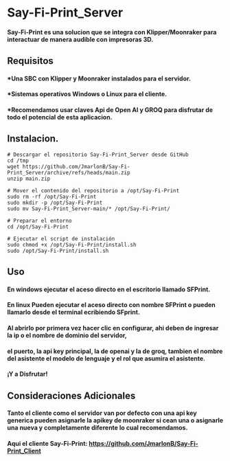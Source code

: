 # Say-Fi-Print_Server

#### Say-Fi-Print es una solucion que se integra con Klipper/Moonraker para interactuar de manera audible  con impresoras 3D.

## Requisitos
#### *Una SBC con Klipper y Moonraker instalados para el servidor.
#### *Sistemas operativos Windows o Linux para el cliente.
#### *Recomendamos usar claves Api de Open AI y GROQ para disfrutar de todo el potencial de esta aplicacion.


## Instalacion.

```shell
# Descargar el repositorio Say-Fi-Print_Server desde GitHub
cd /tmp
wget https://github.com/JmarlonB/Say-Fi-Print_Server/archive/refs/heads/main.zip
unzip main.zip

# Mover el contenido del repositorio a /opt/Say-Fi-Print
sudo rm -rf /opt/Say-Fi-Print
sudo mkdir -p /opt/Say-Fi-Print
sudo mv Say-Fi-Print_Server-main/* /opt/Say-Fi-Print/

# Preparar el entorno
cd /opt/Say-Fi-Print

# Ejecutar el script de instalación
sudo chmod +x /opt/Say-Fi-Print/install.sh
sudo /opt/Say-Fi-Print/install.sh
```

## Uso

#### En windows ejecutar el aceso directo en el escritorio llamado SFPrint.
#### En linux Pueden ejecutar el aceso directo con nombre SFPrint o pueden llamarlo desde el terminal ecribiendo SFprint.
#### Al abrirlo por primera vez hacer clic en configurar, ahi deben de ingresar la ip o el nombre de dominio del servidor, 
#### el puerto, la api key principal, la de openai y la de groq, tambien el nombre del asistente el modelo de lenguaje y el rol que asumira el asistente.
#### ¡Y a Disfrutar!

## Consideraciones Adicionales

#### Tanto el cliente como el servidor van por defecto con una api key generica pueden asignarle la apikey de moonraker si cean una o asignarle una nueva y completamente diferente lo cual recomendamos.
#### Aqui el cliente Say-Fi-Print: https://github.com/JmarlonB/Say-Fi-Print_Client
